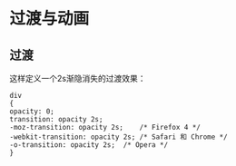 # 过渡与动画


## 过渡

这样定义一个2s渐隐消失的过渡效果：

```
div
{
opacity: 0;
transition: opacity 2s;
-moz-transition: opacity 2s;	/* Firefox 4 */
-webkit-transition: opacity 2s;	/* Safari 和 Chrome */
-o-transition: opacity 2s;	/* Opera */
}
```



